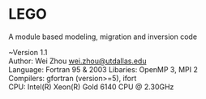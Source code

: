 # LEGO
A module based modeling, migration and inversion code  


~Version 1.1  
Author: Wei Zhou	wei.zhou@utdallas.edu  
Language: Fortran 95 & 2003
Libaries: OpenMP 3, MPI 2  
Compilers: gfortran (version>=5), ifort  
CPU: Intel(R) Xeon(R) Gold 6140 CPU @ 2.30GHz
